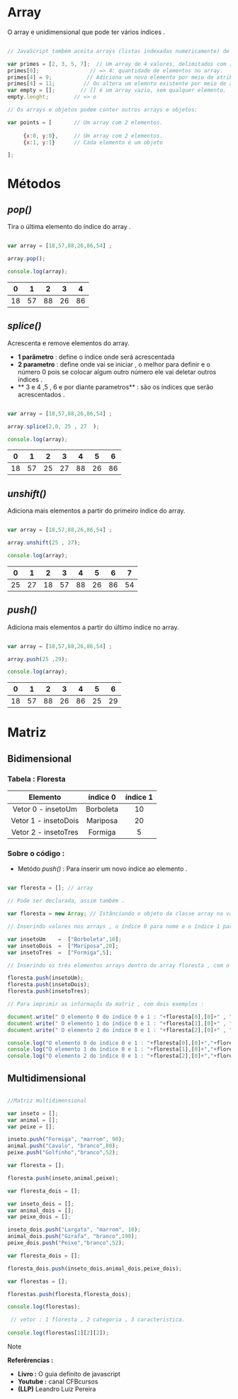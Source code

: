 # Array

<p> O array e unidimensional que pode ter vários índices .</p>

```javascript

// JavaScript também aceita arrays (listas indexadas numericamente) de valores.

var primes = [2, 3, 5, 7];  // Um array de 4 valores, delimitados com [ e ].
primes[0];                // => 4: quantidade de elementos no array.
primes[4] = 9;           // Adiciona um novo elemento por meio de atribuição.
primes[4] = 11;         // Ou altera um elemnto existente por meio de atribuição.
var empty = [];        // [] é um array vazio, sem qualquer elemento.
empty.lenght;        // => o

// Os arrays e objetos podem conter outros arrays e objetos:

var points = [       // Um array com 2 elementos.
     
     {x:0, y:0},     // Um array com 2 elementos. 
     {x:1, y:1}      // Cada elemento é um objeto

];


```

# Métodos

## _pop()_ 

 Tira o última elemento do índice do array .

```javascript 

var array = [18,57,88,26,86,54] ;

array.pop();

console.log(array);


```


| 0 | 1 | 2 | 3 | 4 | 
|:-:|:-:|:-:|:-:|:-:|
|18 | 57|88| 26| 86 |



## _splice()_ 

 Acrescenta e remove elementos do array.

* **1 parâmetro** : define o índice onde será acrescentada  
* **2 parametro** :  define onde vai se iniciar , o melhor para definir e o número 0 pois se colocar algum outro número ele vai deletar outros índices .
* ** 3 e 4 ,5 , 6 e por diante parametros** :   são 
os indices que serão acrescentados .

```javascript 

var array = [18,57,88,26,86,54] ;

array.splice(2,0, 25 , 27  );

console.log(array);


```

| 0 | 1 | 2 | 3 | 4 | 5 | 6 | 
|:-:|:-:|:-:|:-:|:-:|:-:|:-:|
|18 | 57|25 | 27 | 88 | 26| 86 |




##  _unshift()_ 

 Adiciona mais elementos a partir do primeiro índice do array.

```javascript 

var array = [18,57,88,26,86,54] ;

array.unshift(25 , 27);

console.log(array);


```


| 0 | 1 | 2 | 3 | 4 | 5 | 6 | 7 |
|:-:|:-:|:-:|:-:|:-: | :-:| :-: |:-:|
| 25 |27 | 18 | 57|88| 26| 86 | 54|


## _push()_ 

Adiciona mais elementos  a partir do último índice  no array.

```javascript 

var array = [18,57,88,26,86,54] ;

array.push(25 ,29);

console.log(array);


```


| 0 | 1 | 2 | 3 | 4 |5|6 |
|:-:|:-:|:-:|:-:|:-:|:-:|:-:|
|18 | 57|88| 26| 86 |25|29|




# Matriz 

## Bidimensional 

### Tabela : Floresta 

| Elemento | índice 0  | índice 1 |
|:--:|:--:|:--:|
|Vetor 0 - insetoUm   | Borboleta | 10 |
|Vetor 1 - insetoDois | Mariposa | 20 |
|Vetor 2 - insetoTres | Formiga | 5 |

### Sobre o código :

* Metódo _push()_ : Para inserir um novo índice ao elemento .

```javascript 

var floresta = []; // array 

// Pode ser declarada, assim também .

var floresta = new Array; // Istânciando o objeto da classe array na variável floresta .

// Inserindo valores nos arrays , o índice 0 para nome e o índice 1 para quantidade .

var insetoUm    =  ["Borboleta",10];
var insetoDois  =  ["Mariposa",20];
var insetoTres  =  ["Formiga",5];

// Inserindo os três elementos arrays dentro do array floresta , com o método push(), assim se tornando uma matriz .

floresta.push(insetoUm);
floresta.push(insetoDois);
floresta.push(insetoTres);

// Para imprimir as informaçõs da matriz , com dois exemplos : 

document.write(" O elemento 0 do índice 0 e 1 : "+floresta[0],[0]+" , "+floresta[0],[1]+" <br> ");
document.write(" O elemento 1 do índice 0 e 1 : "+floresta[1],[0]+" , "+floresta[1],[1]+" <br> ");
document.write(" O elemento 2 do índice 0 e 1 : "+floresta[2],[0]+" , "+floresta[2],[1]+" <br> ");

console.log("O elemento 0 do indice 0 e 1 : "+floresta[0],[0]+","+floresta[0],[1]+"\n");
console.log("O elemento 1 do índice 0 e 1 : "+floresta[1],[0]+","+floresta[1],[1]+"\n");
console.log("O elemento 2 do índice 0 e 1 : "+floresta[2],[0]+","+floresta[2],[1]+"\n");

```

<!--
## Tridimensional 

### Sobre o código : 

* Estrutura _for()_ encadeado  : Para leitura de cada índice dos elementos .

* Metódo _push()_ : Para inserir um novo índice ao elemento .


```javascript 

unidimensional_lin= [];
item = [];
item_2 = [];
item.push(1,4,5);
item_2.push(2,4,7);

unidimensional_lin.push(item,item_2);

bidimensional_coluna = [];

ite = [];
ite_2 = [];
ite.push("63","837","377");
ite_2.push(738,738,899);

bidimensional_coluna.push(ite,ite_2);

tridimensional_profu = [];

it = [];
it_2 = [];
it.push("633","8327","3772");
it_2.push(7388,7382,1839);

tridimensional_profu.push(it,it_2)

cubo = [];

cubo.push(unidimensional_lin, bidimensional_coluna,tridimensional_profu);

console.log(cubo[1][1][0]);

console.log(cubo);

/* resolvendo 
for (var s = 0; 2 < s ;s++){
  console.log(cubo[s]);
}

for (var j = 0;3<j;j++){
  for (var k = 0;2<k;k++){
    for (var i = 0;2<i;i++){
      console.log(cubo[j][k][i]);
     }
   } 
}
*/

```
-->

## Multidimensional 

```javascript 

//Matriz multidimensional 

var inseto = [];
var animal = [];
var peixe = [];

inseto.push("Formiga", "marrom", 90);
animal.push("Cavalo", "branco",80);
peixe.push("Golfinho","branco",52);

var floresta = [];

floresta.push(inseto,animal,peixe);

var floresta_dois = [];

var inseto_dois = [];
var animal_dois = [];
var peixe_dois = [];

inseto_dois.push("Largata", "marrom", 10);
animal_dois.push("Girafa", "branco",190);
peixe_dois.push("Peixe","branco",52);

var floresta_dois = [];

floresta_dois.push(inseto_dois,animal_dois,peixe_dois);

var florestas = [];

florestas.push(floresta,floresta_dois);

console.log(florestas);

 // vetor : 1 floresta , 2 categoria , 3 caracteristica.
 
console.log(florestas[1][2][2]);


```

> [!NOTE]
> <strong> Referêrencias : </strong> <br>
> * **Livro :** O guia definito de javascript 
> * **Youtube :** canal CFBcursos
> * **(LLP)** Leandro Luiz Pereira 
